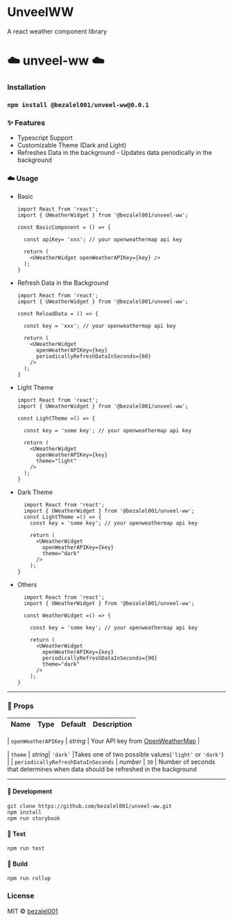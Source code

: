 # UnveelWW

A react weather component library

# ☁️ unveel-ww ☁️

### Installation

### `npm install @bezalel001/unveel-ww@0.0.1`

### ✨ Features

- Typescript Support
- Customizable Theme (Dark and Light)
- Refreshes Data in the background - Updates data periodically in the background

### ☁️ Usage

- Basic

  ```JSX
  import React from 'react';
  import { UWeatherWidget } from '@bezalel001/unveel-ww';

  const BasicComponent = () => {

    const apiKey= 'xxx'; // your openweathermap api key

    return (
      <UWeatherWidget openWeatherAPIKey={key} />
    );
  }
  ```

- Refresh Data in the Background

  ```JSX
  import React from 'react';
  import { UWeatherWidget } from '@bezalel001/unveel-ww';

  const ReloadData = () => {

    const key = 'xxx'; // your openweathermap api key

    return (
      <UWeatherWidget
        openWeatherAPIKey={key}
        periodicallyRefreshDataInSeconds={60}
      />
    );
  }
  ```

- Light Theme

  ```JSX
  import React from 'react';
  import { UWeatherWidget } from '@bezalel001/unveel-ww';

  const LightTheme =() => {

    const key = 'some key'; // your openweathermap api key

    return (
      <UWeatherWidget
        openWeatherAPIKey={key}
        theme="light"
      />
    );
  }
  ```

- Dark Theme

  ```JSX
    import React from 'react';
    import { UWeatherWidget } from '@bezalel001/unveel-ww';
    const LightTheme =() => {
      const key = 'some key'; // your openweathermap api key

      return (
        <UWeatherWidget
          openWeatherAPIKey={key}
          theme="dark"
        />
      );
  }

  ```

- Others

  ```JSX
    import React from 'react';
    import { UWeatherWidget } from '@bezalel001/unveel-ww';

    const WeatherWidget =() => {

      const key = 'some key'; // your openweathermap api key

      return (
        <UWeatherWidget
          openWeatherAPIKey={key}
          periodicallyRefreshDataInSeconds={90}
          theme="dark"
        />
      );
  }
  ```

---

### 📝 Props

| Name | Type | Default | Description |
| ---- | ---- | ------- | ----------- |

| `openWeatherAPIKey` | _string_ | Your API key from [OpenWeatherMap](https://openweathermap.org/) |

| `theme` | _string_| `'dark'` |Takes one of two possible values(`'light'` or `'dark'`) |
| `periodicallyRefreshDataInSeconds` | _number_ | `30` | Number of seconds that determines when data should be refreshed in the background

---

#### 🔨 Development

```
git clone https://github.com/bezalel001/unveel-ww.git
npm install
npm run storybook
```

#### 🧪 Test

`npm run test`

#### 🔧 Build

`npm run rollup`

### License

MIT © [bezalel001](https://github.com/bezalel001)
